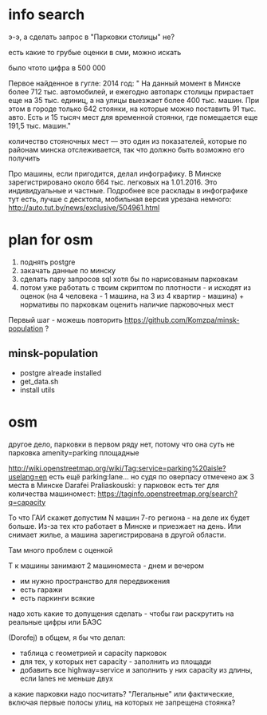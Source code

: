 # info search

э-э, а сделать запрос в "Парковки столицы" не?


есть какие то грубые оценки в сми, можно искать

было чтото цифра в 500 000

 Первое найденное в гугле:
2014 год: " На данный момент в Минске более 712 тыс. автомобилей, и ежегодно автопарк столицы прирастает еще на 35 тыс. единиц, а на улицы выезжает более 400 тыс. машин. При этом в городе только 642 стоянки, на которые можно поставить 91 тыс. авто. Есть и 15 тысяч мест для временной стоянки, где помещается еще 191,5 тыс. машин."

количество стояночных мест — это один из показателей, которые по районам минска отслеживается, так что должно быть возможно его получить

Про машины, если пригодится, делал инфографику. В Минске зарегистрировано около 664 тыс. легковых на 1.01.2016. Это индивидуальные и частные. Подробнее все расклады в инфографике тут есть, лучше с десктопа, мобильная версия урезана немного: http://auto.tut.by/news/exclusive/504961.html

# plan for osm

1. поднять postgre
2. закачать данные по минску
3. сделать пару запросов sql хотя бы по нарисованым парковкам
4. потом уже работать с твоим скриптом по плотности - и исходят из оценок (на 4 человека - 1 машина, на 3 из 4 квартир - машина) + нормативы по парковкам оценить наличие парковочных мест

Первый шаг - можешь повторить https://github.com/Komzpa/minsk-population ?

## minsk-population

* postgre alreade installed
* get_data.sh
* install utils


# osm

другое дело, парковки в первом ряду нет, потому что она суть не парковка
 amenity=parking площадные

http://wiki.openstreetmap.org/wiki/Tag:service=parking%20aisle?uselang=en
есть ещё parking:lane... но судя по оверпасу отмечено аж 3 места в Минске
Darafei Praliaskouski:
у парковок есть тег для количества машиномест: https://taginfo.openstreetmap.org/search?q=capacity



То что ГАИ скажет допустим N машин 7-го региона - на деле их будет больше. Из-за тех кто работает в Минске и приезжает на день. Или снимает жилье, а машина зарегистрирована в другой области.

Там много проблем с оценкой

Т к машины занимают 2 машиноместа - днем  и вечером
 + им нужно пространство для передвижения
 + есть гаражи
 + есть паркинги всякие
 
 надо хоть какие то допущения сделать - чтобы гаи раскрутить на реальные цифры
  или БАЭС
  
  (Dorofej) в общем, я бы что делал:
   - таблица с геометрией и capacity парковок
   - для тех, у которых нет capacity - заполнить из площади
   - добавить все highway=service и заполнить у них capacity из длины, если lanes не меньше двух
   
   
   а какие парковки надо посчитать? "Легальные" или фактические, включая первые полосы улиц, на которых не запрещена стоянка?
